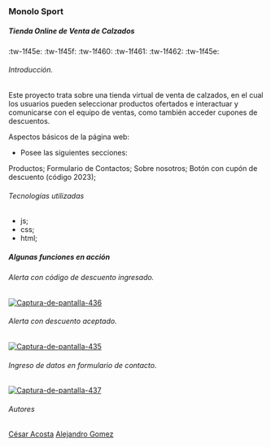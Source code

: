 ### Monolo Sport 
##### Tienda Online de Venta de Calzados

:tw-1f45e: :tw-1f45f: :tw-1f460: :tw-1f461: :tw-1f462: :tw-1f45e:
###### Introducción.
Este proyecto trata sobre una tienda virtual de venta de calzados, en el cual los usuarios pueden seleccionar productos ofertados e interactuar y comunicarse con el equipo de ventas, como también acceder cupones de descuentos.
<p>
Aspectos básicos de la página web:
</p>

- Posee las siguientes secciones:

Productos;
Formulario de Contactos;
Sobre nosotros;
Botón con cupón de descuento (código 2023);

###### Tecnologías utilizadas 
- js;
- css;
- html;


##### Algunas funciones en acción
###### <p>Alerta con código de descuento ingresado.
</p>
<a href='https://postimg.cc/N9B23vtQ' target='_blank'><img src='https://i.postimg.cc/tTVdV9mn/Captura-de-pantalla-436.png' border='0' alt='Captura-de-pantalla-436'/></a>

###### <p>Alerta con descuento aceptado.
</p>
<a href='https://postimg.cc/Y4k1HWfc' target='_blank'><img src='https://i.postimg.cc/nL9TqKXL/Captura-de-pantalla-435.png' border='0' alt='Captura-de-pantalla-435'/></a>

###### <p>Ingreso de datos en formulario de contacto.
</p>
<a href='https://postimg.cc/r0sRVCDH' target='_blank'><img src='https://i.postimg.cc/G2JFjXdb/Captura-de-pantalla-437.png' border='0' alt='Captura-de-pantalla-437'/></a>

###### Autores

[César Acosta](https://github.com/DrJohnDoe7 "César Acosta")
[Alejandro Gomez](https://github.com/AleGomeez "Alejandro Gomez")

